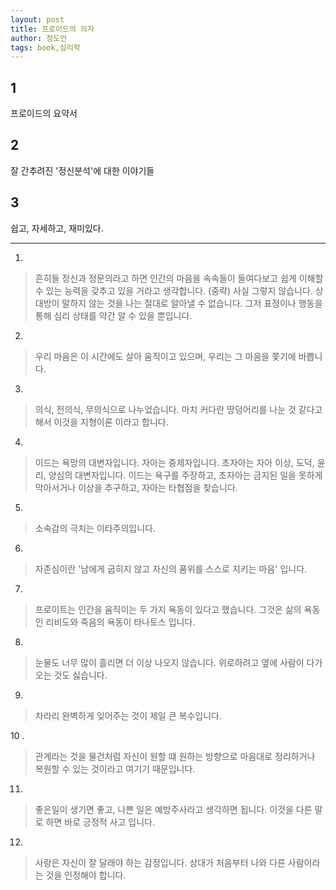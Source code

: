 ```yaml
---
layout: post
title: 프로이드의 의자
author: 정도언
tags: book,심리학
---
```



## 1
프로이드의 요약서

## 2
잘 간추려진 '정신분석'에 대한 이야기들

## 3
쉽고, 자세하고, 재미있다.

----

1. 
> 흔히들 정신과 정문의라고 하면 인간의 마음을 속속들이 들여다보고 쉽게 이해할 수 있는 능력을 갖추고 있을 거라고 생각합니다. (중략) 사실 그렇지 않습니다. 상대방이 말하지 않는 것을 나는 절대로 알아낼 수 없습니다. 그저 표정이나 행동을 통해 심리 상태를 약간 알 수 있을 뿐입니다.
 
2. 
> 우리 마음은 이 시간에도 살아 움직이고 있으며, 우리는 그 마음을 쫓기에 바쁩니다.
 
3. 
> 의식, 전의식, 무의식으로 나누었습니다. 마치 커다란 땅덩어리를 나눈 것 같다고 해서 이것을 지형이론 이라고 합니다.
 
4. 
> 이드는 욕망의 대변자입니다. 자아는 중제자입니다. 초자아는 자아 이상, 도덕, 윤리, 양심의 대변자입니다. 이드는 욕구를 주장하고, 초자아는 금지된 일을 못하게 막아서거나 이상을 추구하고, 자아는 타협점을 찾습니다.
 
5. 
> 소속감의 극치는 이타주의입니다.

6. 
> 자존심이란 '남에게 굽히지 않고 자신의 품위를 스스로 지키는 마음' 입니다.

7. 
> 프로이트는 인간을 움직이는 두 가지 욕동이 있다고 했습니다. 그것은 삶의 욕동인 리비도와 죽음의 욕동이 타나토스 입니다. 

8. 
> 눈물도 너무 많이 흘리면 더 이상 나오지 않습니다. 위로하려고 옆에 사람이 다가오는 것도 싫습니다.
 
9. 
> 차라리 완벽하게 잊어주는 것이 제일 큰 복수입니다.
 
10 .
> 관계라는 것을 물건처럼 자신이 원할 떄 원하는 방향으로 마음대로 정리하거나 복원할 수 있는 것이라고 여기기 때문입니다.
 
11. 
> 좋은일이 생기면 좋고, 나쁜 일은 예방주사라고 생각하면 됩니다. 이것을 다른 말로 하면 바로 긍정적 사고 입니다.
 
12. 
> 사랑은 자신이 잘 달래야 하는 감정입니다. 상대가 처음부터 나와 다른 사람이라는 것을 인정해야 합니다.